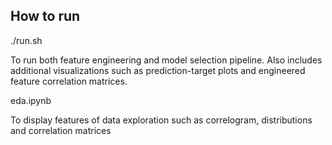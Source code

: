 ## How to run

./run.sh

To run both feature engineering and model selection pipeline. Also includes additional visualizations such as prediction-target plots and engineered feature correlation matrices.

eda.ipynb

To display features of data exploration such as correlogram, distributions and correlation matrices


